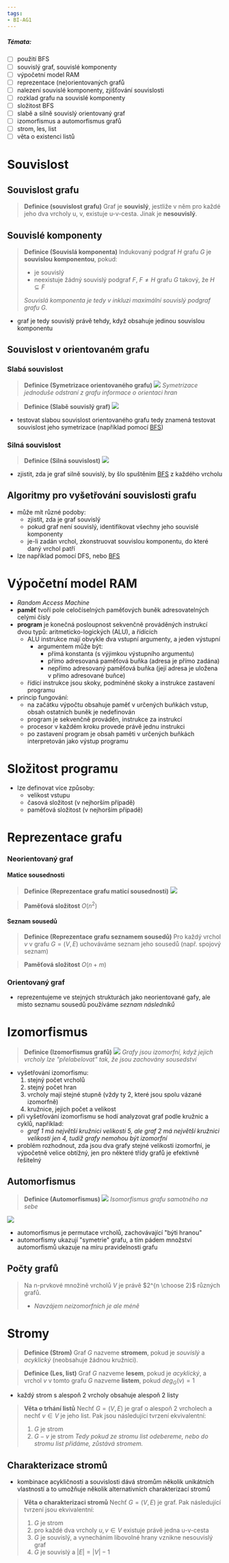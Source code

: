 ```yaml
---
tags:
- BI-AG1
---
```


##### Témata:
- [ ] použití BFS
- [ ] souvislý graf, souvislé komponenty
- [ ] výpočetní model RAM
- [ ] reprezentace (ne)orientovaných grafů
- [ ] nalezení souvislé komponenty, zjišťování souvislosti
- [ ] rozklad grafu na souvislé komponenty
- [ ] složitost BFS
- [ ] slabě a silně souvislý orientovaný graf
- [ ] izomorfismus a automorfismus grafů
- [ ] strom, les, list
- [ ] věta o existenci listů

# Souvislost

## Souvislost grafu
> **Definice (souvislost grafu)**
> Graf je **souvislý**, jestliže v něm pro každé jeho dva vrcholy u, v, existuje u-v-cesta.
> Jinak je **nesouvislý**.

## Souvislé komponenty
> **Definice (Souvislá komponenta)**
> Indukovaný podgraf $H$ grafu $G$ je **souvislou komponentou**, pokud:
> - je souvislý
> - neexistuje žádný souvislý podgraf $F$, $F \neq H$ grafu $G$ takový, že $H \subseteq F$
> 
> *Souvislá komponenta je tedy v inkluzi maximální souvislý podgraf grafu G.*

- graf je tedy souvislý právě tehdy, když obsahuje jedinou souvislou komponentu

## Souvislost v orientovaném grafu

### Slabá souvislost
> **Definice (Symetrizace orientovaného grafu)**
> ![](Attachments/Pasted%20image%2020231106155341.png)
> *Symetrizace jednoduše odstraní z grafu informace o orientaci hran*

> **Definice (Slabě souvislý graf)**
> ![](Attachments/Pasted%20image%2020231106155512.png)

- testovat slabou souvislost orientovaného grafu tedy znamená testovat souvislost jeho symetrizace (například pomocí [BFS](BI-AG1/Algoritmy/BFS.md))

### Silná souvislost
> **Definice (Silná souvislost)**
> ![](Attachments/Pasted%20image%2020231106155628.png)

- zjistit, zda je graf silně souvislý, by šlo spuštěním [BFS](BI-AG1/Algoritmy/BFS.md) z každého vrcholu

## Algoritmy pro vyšetřování souvislosti grafu
- může mít různé podoby:
	- zjistit, zda je graf souvislý
	- pokud graf není souvislý, identifikovat všechny jeho souvislé komponenty
	- je-li zadán vrchol, zkonstruovat souvislou komponentu, do které daný vrchol patří
- lze například pomocí DFS, nebo [BFS](BI-AG1/Algoritmy/BFS.md)

# Výpočetní model RAM
- *Random Access Machine*
- **paměť** tvoří pole celočíselných paměťových buněk adresovatelných celými čísly
- **program** je konečná posloupnost sekvenčně prováděných instrukcí dvou typů: aritmeticko-logických (ALU), a řídících
	- ALU instrukce mají obvykle dva vstupní argumenty, a jeden výstupní
		- argumentem může být:
			- přímá konstanta (s výjimkou výstupního argumentu)
			- přímo adresovaná paměťová buňka (adresa je přímo zadána)
			- nepřímo adresovaný paměťová buňka (její adresa je uložena v přímo adresované buňce)
	- řídící instrukce jsou skoky, podmíněné skoky a instrukce zastavení programu
- princip fungování:
	- na začátku výpočtu obsahuje paměť v určených buňkách vstup, obsah ostatních buněk je nedefinován 
	- program je sekvenčně prováděn, instrukce za instrukcí
	- procesor v každém kroku provede právě jednu instrukci
	- po zastavení program je obsah paměti v určených buňkách interpretován jako výstup programu

# Složitost programu
- lze definovat více způsoby:
	- velikost vstupu
	- časová složitost (v nejhorším případě)
	- paměťová složitost (v nejhorším případě)

# Reprezentace grafu

### Neorientovaný graf

#### Matice sousednosti
> **Definice (Reprezentace grafu maticí sousednosti)**
> ![](Attachments/Pasted%20image%2020231106154733.png)

> **Paměťová složitost**
> $O(n^2)$

#### Seznam sousedů
> **Definice (Reprezentace grafu seznamem sousedů)**
> Pro každý vrchol $v$ v grafu $G = (V,E)$ uchováváme seznam jeho sousedů (např. spojový seznam)

> **Paměťová složitost**
> $O(n+m)$

### Orientovaný graf
- reprezentujeme ve stejných strukturách jako neorientované gafy, ale místo seznamu sousedů používáme *seznam následníků*

# Izomorfismus
> **Definice (Izomorfismus grafů)**
> ![](Attachments/Pasted%20image%2020231107075501.png)
> *Grafy jsou izomorfní, když jejich vrcholy lze "přelabelovat" tak, že jsou zachovány sousedství*

- vyšetřování izomorfismu:
	1. stejný počet vrcholů
	2. stejný počet hran
	3. vrcholy mají stejné stupně (vždy ty 2, které jsou spolu vázané izomorfně)
	4. kružnice, jejich počet a velikost
- při vyšetřování izomorfismu se hodí analyzovat graf podle kružnic a cyklů, například:
	- *graf 1 má největší kružnici velikosti 5, ale graf 2 má největší kružnici velikosti jen 4, tudíž grafy nemohou být izomorfní*
- problém rozhodnout, zda jsou dva grafy stejné velikosti izomorfní, je výpočetně velice obtížný, jen pro některé třídy grafů je efektivně řešitelný

## Automorfismus
> **Definice (Automorfismus)**
> ![](Attachments/Pasted%20image%2020231107080055.png)
> *Isomorfismus grafu samotného na sebe*

![](Attachments/Pasted%20image%2020231107080156.png)

- automorfismus je permutace vrcholů, zachovávající "býti hranou"
- automorfismy ukazují "symetrie" grafu, a tím pádem množství automorfismů ukazuje na míru pravidelnosti grafu

## Počty grafů
> Na n-prvkové množině vrcholů $V$ je právě $2^{n \choose 2}$ různých grafů.
> - *Navzájem neizomorfních je ale méně*

# Stromy
> **Definice (Strom)**
> Graf $G$ nazveme **stromem**, pokud je *souvislý* a *acyklický* (neobsahuje žádnou kružnici).

> **Definice (Les, list)**
> Graf $G$ nazveme **lesem**, pokud je *acyklický*, a vrchol $v$ v tomto grafu $G$ nazveme **listem**, pokud $deg_G(v) = 1$

- každý strom s alespoň 2 vrcholy obsahuje alespoň 2 listy

> **Věta o trhání listů**
> Nechť $G = (V,E)$ je graf o alespoň 2 vrcholech a nechť $v \in V$ je jeho list. Pak jsou následující tvrzení ekvivalentní:
> 	1. $G$  je strom
> 	2. $G - v$ je strom
> *Tedy pokud ze stromu list odebereme, nebo do stromu list přidáme, zůstává stromem.*

## Charakterizace stromů
- kombinace acykličnosti a souvislosti dává stromům několik unikátních vlastností a to umožňuje několik alternativních charakterizací stromů

> **Věta o charakterizaci stromů**
> Nechť $G = (V,E)$ je graf. Pak následující tvrzení jsou ekvivalentní:
> 1. $G$ je strom
> 2. pro každé dva vrcholy $u,v \in V$ existuje právě jedna u-v-cesta
> 3. $G$ je souvislý, a vynecháním libovolné hrany vznikne nesouvislý graf
> 4. $G$ je souvislý a $|E| = |V| - 1$
